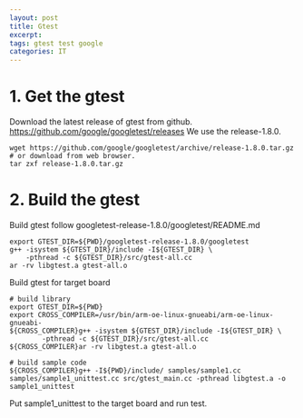 ```yaml
---
layout: post
title: Gtest
excerpt: 
tags: gtest test google
categories: IT
---
```


# 1. Get the gtest
Download the latest release of gtest from github.
https://github.com/google/googletest/releases
We use the release-1.8.0.
```
wget https://github.com/google/googletest/archive/release-1.8.0.tar.gz # or download from web browser.
tar zxf release-1.8.0.tar.gz
```

# 2. Build the gtest
Build gtest follow googletest-release-1.8.0/googletest/README.md
```
export GTEST_DIR=${PWD}/googletest-release-1.8.0/googletest
g++ -isystem ${GTEST_DIR}/include -I${GTEST_DIR} \
    -pthread -c ${GTEST_DIR}/src/gtest-all.cc
ar -rv libgtest.a gtest-all.o
```

Build gtest for target board
```
# build library
export GTEST_DIR=${PWD}
export CROSS_COMPILER=/usr/bin/arm-oe-linux-gnueabi/arm-oe-linux-gnueabi-
${CROSS_COMPILER}g++ -isystem ${GTEST_DIR}/include -I${GTEST_DIR} \
        -pthread -c ${GTEST_DIR}/src/gtest-all.cc
${CROSS_COMPILER}ar -rv libgtest.a gtest-all.o

# build sample code
${CROSS_COMPILER}g++ -I${PWD}/include/ samples/sample1.cc samples/sample1_unittest.cc src/gtest_main.cc -pthread libgtest.a -o sample1_unittest
```
Put sample1_unittest to the target board and run test.
